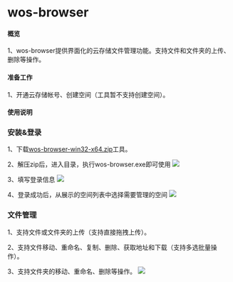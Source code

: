 # wos-browser

#### 概览
1、wos-browser提供界面化的云存储文件管理功能。支持文件和文件夹的上传、删除等操作。

#### 准备工作
1、开通云存储帐号、创建空间（工具暂不支持创建空间）。

#### 使用说明
### 安装&登录
1、下载[wos-browser-win32-x64.zip](http://wcsd.chinanetcenter.com/tool/wos-browser-win32-x64.zip)工具。

2、解压zip后，进入目录，执行wos-browser.exe即可使用
![](http://wcsd.chinanetcenter.com/guide-wos-browser-pics/1.png)  

3、填写登录信息
![](http://wcsd.chinanetcenter.com/guide-wos-browser-pics/2.png)  

4、登录成功后，从展示的空间列表中选择需要管理的空间
![](http://wcsd.chinanetcenter.com/guide-wos-browser-pics/3.png)  


### 文件管理
1、支持文件或文件夹的上传（支持直接拖拽上传）。

2、支持文件移动、重命名、复制、删除、获取地址和下载（支持多选批量操作）。

3、支持文件夹的移动、重命名、删除等操作。
![](http://wcsd.chinanetcenter.com/guide-wos-browser-pics/4.png)  


